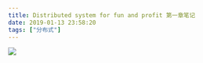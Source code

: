 ```yaml
---
title: Distributed system for fun and profit 第一章笔记
date: 2019-01-13 23:58:20
tags: ["分布式"]
---
```


![](/images/distributed_system_for_fun_and_profit_basics.png)


